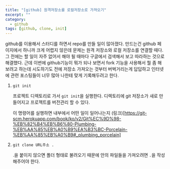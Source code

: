 ```yaml
---
title: "[github] 원격저장소를 로컬저장소로 가져오기"
excerpt: ""
category:
  - github
tags: [github, clone, init]
---
```

github를 이용해서 스터디를 하면서 repo를 만들 일이 많아졌다. 만드는건 github 페이지에서 하니까 크게 어렵지 않은데 문제는 원격 저장소와 로컬 저장소를 연결할 때다. 그 전에는 할 일이 자주 없어서 해야 될 때마다 구글에서 검색해서 보고 따라하는 것으로 해결했다. 근데 이번에 github기능이 뭐가 되나 보면서 fork 기능을 사용해서 뭘 좀 해보려고 하는데 시도하기도 전에 저장소 가져오는 것부터 버벅거리는게 답답하고 인터넷에 관련 포스팅들이 너무 많아 나한테 맞게 기록해두려고 한다.

1. `git init`

   프로젝트 디렉토리로 가서 `git init`을 실행한다. 디렉토리에 git 저장소가 새로 만들어지고 프로젝트를 버전관리 할 수 있다.

   이 명령어를 실행하면 내부에서 어떤 일이 일어나는지 (링크)[https://git-scm.herokuapp.com/book/ko/v2/Git%EC%9D%98-%EB%82%B4%EB%B6%80-Plumbing-%EB%AA%85%EB%A0%B9%EA%B3%BC-Porcelain-%EB%AA%85%EB%A0%B9#_plumbing_porcelain]

2. `git clone URL주소 .`

   .을 붙이지 않으면 폴더 형태로 불려오기 때문에 안의 파일들을 가져오려면 `.`을 작성해주어야 한다.